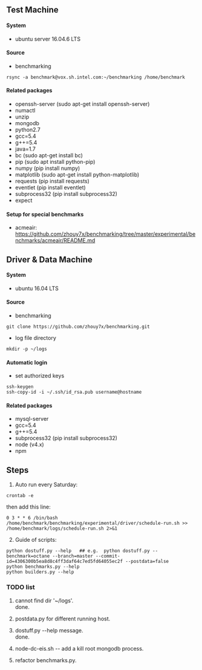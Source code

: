## Test Machine
#### System
* ubuntu server 16.04.6 LTS

#### Source
* benchmarking
```shell
rsync -a benchmark@vox.sh.intel.com:~/benchmarking /home/benchmark
```

#### Related packages 
* openssh-server (sudo apt-get install openssh-server)
* numactl
* unzip
* mongodb
* python2.7 
* gcc=5.4
* g++=5.4
* java=1.7
* bc (sudo apt-get install bc)
* pip (sudo apt install python-pip)
* numpy (pip install numpy)
* matplotlib (sudo apt-get install python-matplotlib)
* requests (pip install requests)
* eventlet (pip install eventlet)
* subprocess32 (pip install subprocess32)
* expect

#### Setup for special benchmarks
* acmeair: https://github.com/zhouy7x/benchmarking/tree/master/experimental/benchmarks/acmeair/README.md


## Driver & Data Machine
#### System
* ubuntu 16.04 LTS

#### Source
* benchmarking
```shell
git clone https://github.com/zhouy7x/benchmarking.git
```

* log file directory
```shell
mkdir -p ~/logs
``` 

#### Automatic login
* set authorized keys
```shell
ssh-keygen
ssh-copy-id -i ~/.ssh/id_rsa.pub username@hostname
```

#### Related packages 
* mysql-server
* gcc=5.4
* g++=5.4
* subprocess32 (pip install subprocess32)
* node (v4.x)
* npm

## Steps ##

1. Auto run every Saturday:
```shell
crontab -e
```
then add this line:
```text
0 3 * * 6 /bin/bash  /home/benchmark/benchmarking/experimental/driver/schedule-run.sh >> /home/benchmark/logs/schedule-run.sh 2>&1 
````

2. Guide of scripts:
```shell
python dostuff.py --help   ## e.g.  python dostuff.py --benchmark=octane --branch=master --commit-id=4306300b5ea8d8c4ff3daf64c7ed5fd64055ec2f --postdata=false
python benchmarks.py --help
python builders.py --help
```  

### TODO list ###
1. cannot find dir '~/logs'.\
done.
2. postdata.py for different running host.

3. dostuff.py --help message.\
done.
4. node-dc-eis.sh -- add a kill root mongodb process.

5. refactor benchmarks.py.